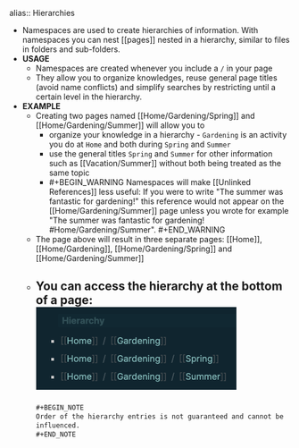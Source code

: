 alias:: Hierarchies

- Namespaces are used to create hierarchies of information. With namespaces you can nest [[pages]] nested in a hierarchy, similar to files in folders and sub-folders.
- **USAGE**
	- Namespaces are created whenever you include a `/` in your page
	- They allow you to organize knowledges, reuse general page titles (avoid name conflicts) and simplify searches by restricting until a certain level in the hierarchy.
- **EXAMPLE**
	- Creating two pages named [[Home/Gardening/Spring]] and [[Home/Gardening/Summer]] will allow you to
		- organize your knowledge in a hierarchy - `Gardening` is an activity you do at `Home` and both during `Spring` and `Summer`
		- use the general titles `Spring` and `Summer` for other information such as [[Vacation/Summer]] without both being treated as the same topic
		-
		  #+BEGIN_WARNING
		  Namespaces will make [[Unlinked References]] less useful: If you were to write "The summer was fantastic for gardening!" this reference would not appear on the [[Home/Gardening/Summer]] page unless you wrote for example "The summer was fantastic for gardening!  #Home/Gardening/Summer".
		  #+END_WARNING
	- The page above will result in three separate pages: [[Home]], [[Home/Gardening]], [[Home/Gardening/Spring]] and [[Home/Gardening/Summer]]
	- You can access the hierarchy at the bottom of a page:
	  ![image.png](../assets/image_1627828028293_0.png)
		-
		  #+BEGIN_NOTE
		  Order of the hierarchy entries is not guaranteed and cannot be influenced.
		  #+END_NOTE